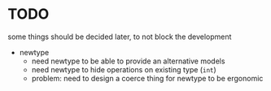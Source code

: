 # TODO

some things should be decided later, to not block the development

- newtype
  - need newtype to be able to provide an alternative models
  - need newtype to hide operations on existing type (`int`)
  - problem: need to design a coerce thing for newtype to be ergonomic
